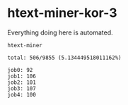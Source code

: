 # htext-miner-kor-3

Everything doing here is automated.

```
htext-miner

total: 506/9855 (5.134449518011162%)

job0: 92
job1: 106
job2: 101
job3: 107
job4: 100
```